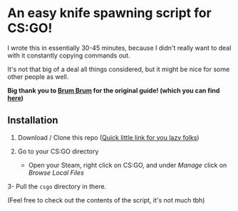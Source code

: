 # An easy knife spawning script for CS:GO!

I wrote this in essentially 30-45 minutes, because I didn't really want to deal with it constantly copying commands out.

It's not that big of a deal all things considered, but it might be nice for some other people as well.

**Big thank you to [Brum Brum](https://steamcommunity.com/id/brumbrum96) for the original guide! 
(which you can find [here](https://steamcommunity.com/sharedfiles/filedetails/?id=1474604735))**

## Installation

1. Download / Clone this repo ([Quick little link for you lazy folks](https://github.com/dynamyc010/csgo-easy-knives/archive/refs/heads/master.zip))

2. Go to your CS:GO directory
   
   - Open your Steam, right click on CS:GO, and under *Manage* click on *Browse Local Files*

3- Pull the `csgo` directory in there.

(Feel free to check out the contents of the script, it's not much tbh)



